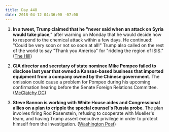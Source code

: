 ```yaml
---
title: Day 448
date: 2018-04-12 04:36:00 -07:00
---
```


1. **In a tweet, Trump claimed that he "never said when an attack on Syria would take place**," after warning on Monday that he would decide how to respond to the chemical attack within a few days. He continued: "Could be very soon or not so soon at all!" Trump also called on the rest of the world to say "Thank you America" for "ridding the region of ISIS." ([The Hill](http://thehill.com/homenews/administration/382793-trump-i-never-said-when-attack-on-syria-would-take-place))

2. **CIA director and secretary of state nominee Mike Pompeo failed to disclose last year that owned a Kansas-based business that imported equipment from a company owned by the Chinese government**. The omission could cause a problem for Pompeo during his upcoming confirmation hearing before the Senate Foreign Relations Committee. ([McClatchy DC](http://www.mcclatchydc.com/news/nation-world/national/article208630194.html))

3. **Steve Bannon is working with White House aides and Congressional allies on a plan to cripple the special counsel's Russia probe**. The plan involves firing Rod Rosenstein, refusing to cooperate with Mueller's team, and having Trump assert executive privilege in order to protect himself from the investigation. ([Washington Post](https://www.washingtonpost.com/politics/bannon-pitches-white-house-on-plan-to-cripple-mueller-probe-and-protect-trump/2018/04/11/1ec5b1b2-3d9f-11e8-a7d1-e4efec6389f0_story.html?utm_term=.fbeab258d83c))